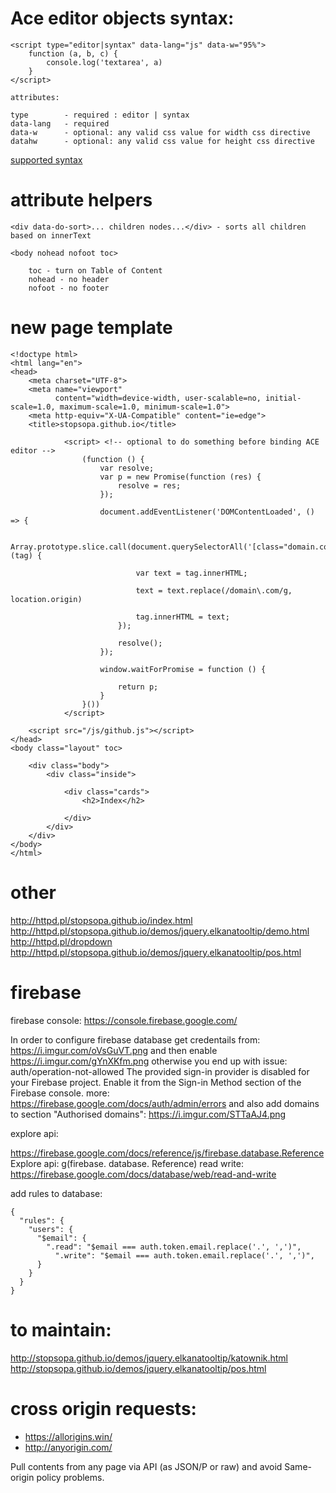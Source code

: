 
# Ace editor objects syntax:

    <script type="editor|syntax" data-lang="js" data-w="95%">
        function (a, b, c) {
            console.log('textarea', a)
        }
    </script>
    
    attributes:
    
    type        - required : editor | syntax
    data-lang   - required
    data-w      - optional: any valid css value for width css directive
    datahw      - optional: any valid css value for height css directive
    
[supported syntax](https://github.com/ajaxorg/ace/blob/master/lib/ace/ext/modelist.js#L53)

# attribute helpers

    <div data-do-sort>... children nodes...</div> - sorts all children based on innerText
    
    <body nohead nofoot toc>
    
        toc - turn on Table of Content
        nohead - no header
        nofoot - no footer
    
# new page template

    <!doctype html>
    <html lang="en">
    <head>
        <meta charset="UTF-8">
        <meta name="viewport"
              content="width=device-width, user-scalable=no, initial-scale=1.0, maximum-scale=1.0, minimum-scale=1.0">
        <meta http-equiv="X-UA-Compatible" content="ie=edge">
        <title>stopsopa.github.io</title>
        
                <script> <!-- optional to do something before binding ACE editor -->
                    (function () {
                        var resolve;
                        var p = new Promise(function (res) {
                            resolve = res;
                        });
            
                        document.addEventListener('DOMContentLoaded', () => {
            
                            Array.prototype.slice.call(document.querySelectorAll('[class="domain.com"]')).forEach(function (tag) {
            
                                var text = tag.innerHTML;
            
                                text = text.replace(/domain\.com/g, location.origin)
            
                                tag.innerHTML = text;
                            });
            
                            resolve();
                        });
            
                        window.waitForPromise = function () {
            
                            return p;
                        }
                    }())
                </script>
                
        <script src="/js/github.js"></script>
    </head>
    <body class="layout" toc>
    
        <div class="body">
            <div class="inside">
    
                <div class="cards">
                    <h2>Index</h2>               
                    
                </div>
            </div>
        </div>
    </body>
    </html>
    
# other   

http://httpd.pl/stopsopa.github.io/index.html
http://httpd.pl/stopsopa.github.io/demos/jquery.elkanatooltip/demo.html
http://httpd.pl/dropdown
http://httpd.pl/stopsopa.github.io/demos/jquery.elkanatooltip/pos.html

# firebase 
firebase console: https://console.firebase.google.com/

In order to configure firebase database get credentails from:
https://i.imgur.com/oVsGuVT.png
and then enable 
https://i.imgur.com/gYnXKfm.png
otherwise you end up with issue:
    auth/operation-not-allowed	The provided sign-in provider is disabled for your Firebase project. 
    Enable it from the Sign-in Method section of the Firebase console.
    more:
        https://firebase.google.com/docs/auth/admin/errors
and also add domains to section "Authorised domains":
    https://i.imgur.com/STTaAJ4.png

explore api:

https://firebase.google.com/docs/reference/js/firebase.database.Reference
       Explore api: 
       g(firebase. database. Reference)
read write:
    https://firebase.google.com/docs/database/web/read-and-write

add rules to database:


    {
      "rules": {
        "users": {
          "$email": {
            ".read": "$email === auth.token.email.replace('.', ',')",
              ".write": "$email === auth.token.email.replace('.', ',')",
          }
        }
      }
    }


# to maintain:
http://stopsopa.github.io/demos/jquery.elkanatooltip/katownik.html
http://stopsopa.github.io/demos/jquery.elkanatooltip/pos.html

# cross origin requests: 
- https://allorigins.win/
- http://anyorigin.com/

Pull contents from any page via API (as JSON/P or raw) and avoid Same-origin policy problems.








